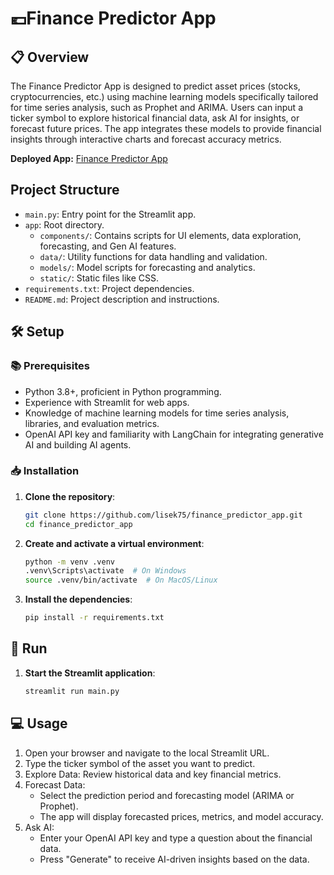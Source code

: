 # 💶Finance Predictor App

## 📋 Overview
The Finance Predictor App is designed to predict asset prices (stocks, cryptocurrencies, etc.) using machine learning models specifically tailored for time series analysis, such as Prophet and ARIMA. Users can input a ticker symbol to explore historical financial data, ask AI for insights, or forecast future prices. The app integrates these models to provide financial insights through interactive charts and forecast accuracy metrics.

**Deployed App:** [Finance Predictor App](https://fi-predictor.streamlit.app/)

## Project Structure

- `main.py`: Entry point for the Streamlit app.
- `app`: Root directory.
    - `components/`: Contains scripts for UI elements, data exploration, forecasting, and Gen AI features.
    - `data/`: Utility functions for data handling and validation.
    - `models/`: Model scripts for forecasting and analytics.
    - `static/`: Static files like CSS.
- `requirements.txt`: Project dependencies.
- `README.md`: Project description and instructions.

## 🛠️ Setup

### 📚 Prerequisites

- Python 3.8+, proficient in Python programming.
- Experience with Streamlit for web apps.
- Knowledge of machine learning models for time series analysis, libraries, and evaluation metrics.
- OpenAI API key and familiarity with LangChain for integrating generative AI and building AI agents.

### 📥 Installation 

1. **Clone the repository**:
    ```sh
    git clone https://github.com/lisek75/finance_predictor_app.git
    cd finance_predictor_app
    ```

2. **Create and activate a virtual environment**:
    ```sh
    python -m venv .venv
    .venv\Scripts\activate  # On Windows
    source .venv/bin/activate  # On MacOS/Linux
    ```

3. **Install the dependencies**:
    ```sh
    pip install -r requirements.txt
    ```

## 🚀 Run 

1. **Start the Streamlit application**:
    ```sh
    streamlit run main.py
    ```

## 💻 Usage

1. Open your browser and navigate to the local Streamlit URL.
2. Type the ticker symbol of the asset you want to predict.
3. Explore Data: Review historical data and key financial metrics.
4. Forecast Data: 
    - Select the prediction period and forecasting model (ARIMA or Prophet). 
    - The app will display forecasted prices, metrics, and model accuracy.
5. Ask AI: 
    - Enter your OpenAI API key and type a question about the financial data. 
    - Press "Generate" to receive AI-driven insights based on the data.
